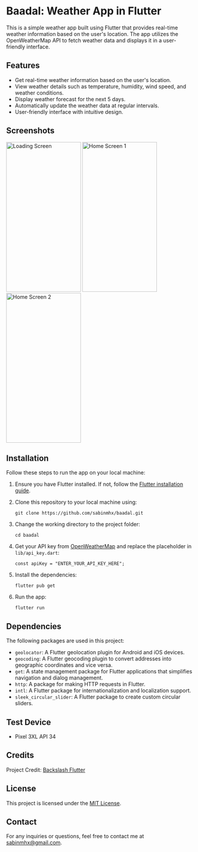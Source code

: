 # Baadal: Weather App in Flutter

This is a simple weather app built using Flutter that provides real-time weather information based on the user's location. The app utilizes the OpenWeatherMap API to fetch weather data and displays it in a user-friendly interface.

## Features

- Get real-time weather information based on the user's location.
- View weather details such as temperature, humidity, wind speed, and weather conditions.
- Display weather forecast for the next 5 days.
- Automatically update the weather data at regular intervals.
- User-friendly interface with intuitive design.

## Screenshots
<p float="left">
    <img alt="Loading Screen" src="https://raw.githubusercontent.com/sabinmhx/baadal/master/assets/screenshots/baadal_loading_screen.png" width="200" height="400"/>
    <img alt="Home Screen 1" src="https://raw.githubusercontent.com/sabinmhx/baadal/master/assets/screenshots/baadal_home_screen1.png" width="200" height="400"/>
    <img alt="Home Screen 2" src="https://raw.githubusercontent.com/sabinmhx/baadal/master/assets/screenshots/baadal_home_screen2.png" width="200" height="400"/>
</p>

## Installation

Follow these steps to run the app on your local machine:

1. Ensure you have Flutter installed. If not, follow the [Flutter installation guide](https://flutter.dev/docs/get-started/install).

2. Clone this repository to your local machine using:
    ```
    git clone https://github.com/sabinmhx/baadal.git
    ```

3. Change the working directory to the project folder:
    ```
    cd baadal
    ```
4. Get your API key from [OpenWeatherMap](https://openweathermap.org/appid) and replace the placeholder in `lib/api_key.dart`:
    ```
    const apiKey = "ENTER_YOUR_API_KEY_HERE";
    ```
5. Install the dependencies:
    ```
    flutter pub get
    ```

6. Run the app:
    ```
    flutter run
    ```

## Dependencies

The following packages are used in this project:

- `geolocator`: A Flutter geolocation plugin for Android and iOS devices.
- `geocoding`: A Flutter geocoding plugin to convert addresses into geographic coordinates and vice versa.
- `get`: A state management package for Flutter applications that simplifies navigation and dialog management.
- `http`: A package for making HTTP requests in Flutter.
- `intl`: A Flutter package for internationalization and localization support.
- `sleek_circular_slider`: A Flutter package to create custom circular sliders.

## Test Device
- Pixel 3XL API 34

## Credits
Project Credit: [Backslash Flutter](https://www.youtube.com/watch?v=yZG_S3P7Ng4)

## License

This project is licensed under the [MIT License](LICENSE).

## Contact

For any inquiries or questions, feel free to contact me at sabinmhx@gmail.com.

